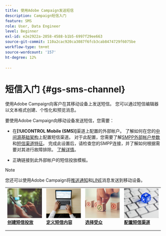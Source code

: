 ```yaml
---
title: 使用Adobe Campaign发送短信
description: Campaign短信入门
feature: SMS
role: User, Data Engineer
level: Beginner
exl-id: e2e2922a-2058-4588-b1b5-6997f29ee663
source-git-commit: 110a2cac920ca3087f6fcb3cab8474729f6075be
workflow-type: tm+mt
source-wordcount: '157'
ht-degree: 12%

---
```


# 短信入门 {#gs-sms-channel}

使用Adobe Campaign向客户在其移动设备上发送短信。 您可以通过短信编辑器以文本格式创建、个性化和预览消息。

要使用Adobe Campaign向移动设备发送短信，您需要：

* 在&#x200B;**[!UICONTROL Mobile (SMS)]**&#x200B;渠道上配置的外部帐户。 了解如何在您的[中间源基础架构](sms-mid-sourcing.md)上配置短信渠道。 对于此配置，您需要了解[SMPP外部帐户参数](smpp-external-account.md)和[短信渠道特征](sms-channel.md)。
完成此设置后，请检查您的SMPP连接，并了解如何根据需要对其进行故障排除。 [了解详情](smpp-connection.md)。

* 正确链接到此外部帐户的短信投放模板。


>[!NOTE]
>
>您还可以使用Adobe Campaign将[推送通知](../push.md)和[LINE](../line/line.md)消息发送到移动设备。


<table style="table-layout:fixed"><tr style="border: 0;">
<td>
<a href="create-sms.md">
<img alt="创建短信" src="../../assets/do-not-localize/sms-sending.jpg">
</a>
<div><a href="create-sms.md"><strong>创建短信投放</strong>
</div>
<p>
</td>
<td>
<a href="sms-content.md">
<img alt="短信内容" src="../../assets/do-not-localize/sms-create.jpeg">
</a>
<div>
<a href="sms-content.md"><strong>定义短信内容</strong></a>
</div>
<p></td>
<td>
<a href="sms-audience.md">
<img alt="短信受众" src="../../assets/do-not-localize/sms-opt-out.jpg">
</a>
<div>
<a href="sms-audience.md"><strong>选择受众</strong></a>
</div>
<p>
</td>
<td>
<a href="smpp-external-account.md">
<img alt="短信配置" src="../../assets/do-not-localize/sms-config.jpg">
</a>
<div>
<a href="smpp-external-account.md"><strong>配置短信渠道</strong></a>
</div>
<p>
</td>
</tr></table>
